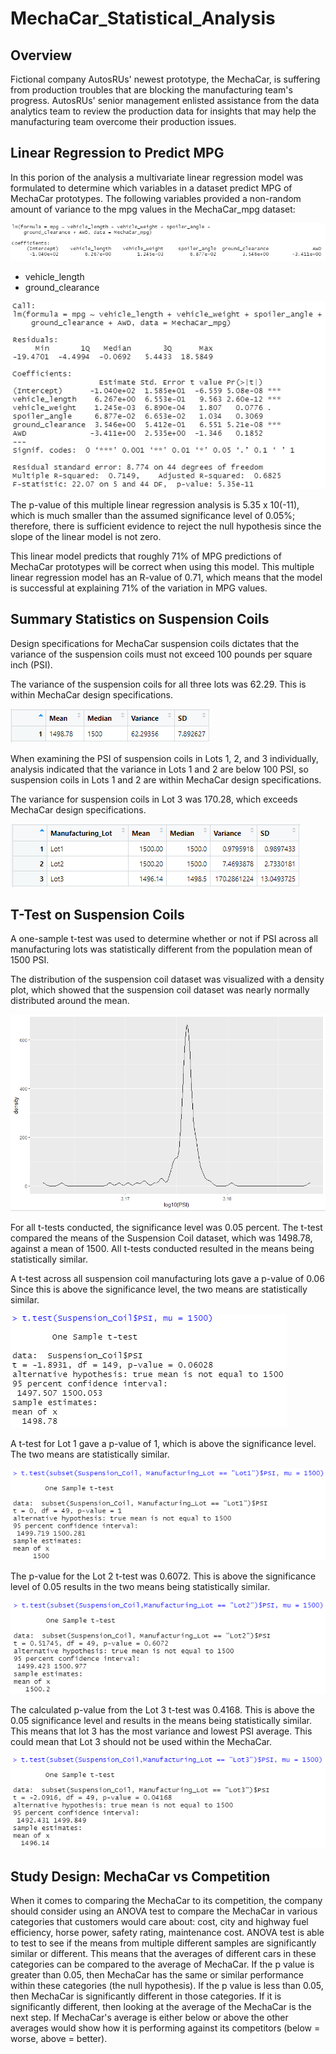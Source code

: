# MechaCar_Statistical_Analysis

## **Overview**

Fictional company AutosRUs' newest prototype, the MechaCar, is suffering from production troubles that are blocking the manufacturing team's progress. AutosRUs' senior management enlisted assistance from the data analytics team to review the production data for insights that may help the manufacturing team overcome their production issues.

## **Linear Regression to Predict MPG**

In this porion of the analysis a multivariate linear regression model was formulated to determine which variables in a dataset predict MPG of MechaCar prototypes. The following variables provided a non-random amount of variance to the mpg values in the MechaCar_mpg dataset:

![MPG_Linear_Regression](https://github.com/OmarQasem94/MechaCar_Statistical_Analysis/blob/main/Images/MPG_Linear_Regression.PNG)

* vehicle_length
* ground_clearance

![MPG_Linear_regression_2](https://github.com/OmarQasem94/MechaCar_Statistical_Analysis/blob/main/Images/MPG_Linear_regression_2.PNG)

The p-value of this multiple linear regression analysis is 5.35 x 10(-11), which is much smaller than the assumed significance level of 0.05%; therefore, there is sufficient evidence to reject the null hypothesis since the slope of the linear model is not zero.

This linear model predicts that roughly 71% of MPG predictions of MechaCar prototypes will be correct when using this model. This multiple linear regression model has an R-value of 0.71, which means that the model is successful at explaining 71% of the variation in MPG values.


## **Summary Statistics on Suspension Coils**

Design specifications for MechaCar suspension coils dictates that the variance of the suspension coils must not exceed 100 pounds per square inch (PSI).

The variance of the suspension coils for all three lots was 62.29. This is within MechaCar design specifications.

![Summary_Statistics_DF1](https://github.com/OmarQasem94/MechaCar_Statistical_Analysis/blob/main/Images/Summary_Statistics_DF1.PNG)

When examining the PSI of suspension coils in Lots 1, 2, and 3 individually, analysis indicated that the variance in Lots 1 and 2 are below 100 PSI, so suspension coils in Lots 1 and 2 are within MechaCar design specifications.

The variance for suspension coils in Lot 3 was 170.28, which exceeds MechaCar design specifications.

![Summary_Statistics_DF2](https://github.com/OmarQasem94/MechaCar_Statistical_Analysis/blob/main/Images/Summary_Statistics_DF2.PNG)


## **T-Test on Suspension Coils**
A one-sample t-test was used to determine whether or not if PSI across all manufacturing lots was statistically different from the population mean of 1500 PSI.

The distribution of the suspension coil dataset was visualized with a density plot, which showed that the suspension coil dataset was nearly normally distributed around the mean.

![coil_figure](https://github.com/OmarQasem94/MechaCar_Statistical_Analysis/blob/main/Images/coil_figure.PNG)

For all t-tests conducted, the significance level was 0.05 percent. The t-test compared the means of the Suspension Coil dataset, which was 1498.78, against a mean of 1500. All t-tests conducted resulted in the means being statistically similar.

A t-test across all suspension coil manufacturing lots gave a p-value of 0.06 Since this is above the significance level, the two means are statistically similar.

![T-Test](https://github.com/OmarQasem94/MechaCar_Statistical_Analysis/blob/main/Images/T-Test.PNG)

A t-test for Lot 1 gave a p-value of 1, which is above the significance level. The two means are statistically similar.

![lot_1](https://github.com/OmarQasem94/MechaCar_Statistical_Analysis/blob/main/Images/lot_1.PNG)

The p-value for the Lot 2 t-test was 0.6072. This is above the significance level of 0.05 results in the two means being statistically similar.

![lot_2](https://github.com/OmarQasem94/MechaCar_Statistical_Analysis/blob/main/Images/lot_2.PNG)

The calculated p-value from the Lot 3 t-test was 0.4168. This is above the 0.05 significance level and results in the means being statistically similar. This means that lot 3 has the most variance and lowest PSI average. This could mean that Lot 3 should not be used within the MechaCar.

![lot_3](https://github.com/OmarQasem94/MechaCar_Statistical_Analysis/blob/main/Images/lot_3.PNG)


## **Study Design: MechaCar vs Competition**

When it comes to comparing the MechaCar to its competition, the company should consider using an ANOVA test to compare the MechaCar in various categories that customers would care about: cost, city and highway fuel efficiency, horse power, safety rating, maintenance cost. ANOVA test is able to test to see if the means from multiple different samples are significantly similar or different. This means that the averages of different cars in these categories can be compared to the average of MechaCar. If the p value is greater than 0.05, then MechaCar has the same or similar performance within these categories (the null hypothesis). If the p value is less than 0.05, then MechaCar is significantly different in those categories. If it is significantly different, then looking at the average of the MechaCar is the next step. If MechaCar's average is either below or above the other averages would show how it is performing against its competitors (below = worse, above = better).